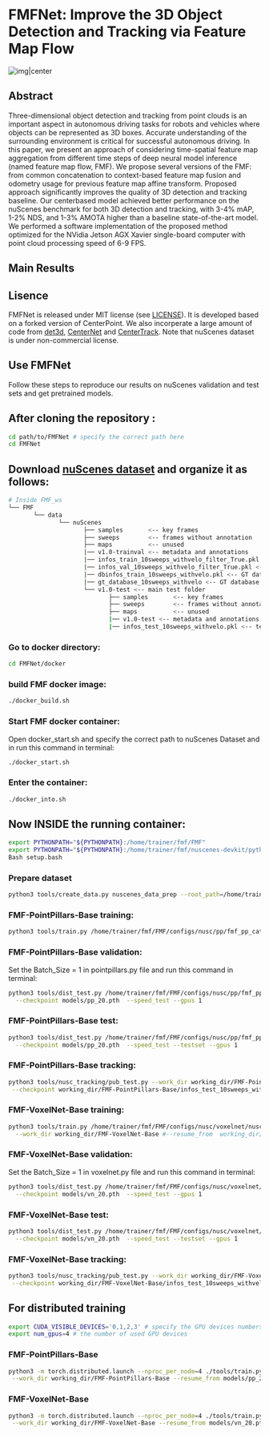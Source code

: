 # FMFNet: Improve the 3D Object Detection and Tracking via Feature Map Flow
![img|center](./demo.GIF)


## Abstract
Three-dimensional object detection and tracking from point clouds is an important aspect in autonomous driving tasks for robots and vehicles where objects can be represented as 3D boxes. Accurate understanding of the surrounding environment is critical for successful autonomous driving. In this paper, we present an approach of considering time-spatial feature map aggregation from different time steps of deep neural model inference (named feature map flow, FMF). We propose several versions of the FMF:
from common concatenation to context-based feature map fusion and odometry usage for previous feature map affine transform. Proposed approach significantly improves the quality of 3D detection and tracking baseline. Our centerbased model achieved better performance on the nuScenes benchmark for both 3D detection and tracking, with 3-4% mAP, 1-2% NDS, and 1-3% AMOTA higher than a baseline state-of-the-art model. We performed a software implementation of the proposed method optimized for the NVidia
Jetson AGX Xavier single-board computer with point cloud processing speed of 6-9 FPS.

## Main Results

## Lisence
FMFNet is released under MIT license (see [LICENSE](LICENSE)). It is developed based on a forked version of CenterPoint. We also incorperate a large amount of code from [det3d](https://github.com/poodarchu/Det3D), [CenterNet](https://github.com/xingyizhou/CenterNet) and [CenterTrack](https://github.com/xingyizhou/CenterTrack). Note that nuScenes dataset is under non-commercial license.

## Use FMFNet
Follow these steps to reproduce our results on nuScenes validation and test sets and get pretrained models.

## After cloning the repository :
```bash
cd path/to/FMFNet # specify the correct path here
cd FMFNet
```

## Download [nuScenes dataset](https://www.nuscenes.org) and organize it as follows:

```bash
# Inside FMF_ws
└── FMF
       └── data    
              └── nuScenes 
                     ├── samples       <-- key frames
                     ├── sweeps        <-- frames without annotation
                     ├── maps          <-- unused
                     |── v1.0-trainval <-- metadata and annotations
                     |── infos_train_10sweeps_withvelo_filter_True.pkl <-- train annotations (after data preparation)
                     |── infos_val_10sweeps_withvelo_filter_True.pkl <-- val annotations     (after data preparation)
                     |── dbinfos_train_10sweeps_withvelo.pkl <-- GT database info files      (after data preparation)
                     |── gt_database_10sweeps_withvelo <-- GT database                       (after data preparation)
                     └── v1.0-test <-- main test folder 
                            ├── samples       <-- key frames
                            ├── sweeps        <-- frames without annotation
                            ├── maps          <-- unused
                            |── v1.0-test <-- metadata and annotations
                            |── infos_test_10sweeps_withvelo.pkl <-- test info               (after data preparation)
```
### Go to docker directory:
```bash
cd FMFNet/docker
```
### build FMF docker image:
```bash
./docker_build.sh
```
### Start FMF docker container:
Open docker_start.sh and specify the correct path to nuScenes Dataset and in run this command in terminal:
```bash
./docker_start.sh
```
### Enter the container:
```bash
./docker_into.sh
```

## Now INSIDE the running container:
```bash
export PYTHONPATH="${PYTHONPATH}:/home/trainer/fmf/FMF"
export PYTHONPATH="${PYTHONPATH}:/home/trainer/fmf/nuscenes-devkit/python-sdk"
Bash setup.bash
```
### Prepare dataset
```bash
python3 tools/create_data.py nuscenes_data_prep --root_path=/home/trainer/fmf/FMF/data/nuScenes --version="v1.0-trainval" --nsweeps=10
```
### FMF-PointPillars-Base training:
```bash
python3 tools/train.py /home/trainer/fmf/FMF/configs/nusc/pp/fmf_pp_cat_shared_conv.py --work_dir working_dir/FMF-PointPillars-Base 
```
### FMF-PointPillars-Base validation: 
Set the Batch_Size = 1 in pointpillars.py file and run this command in terminal:
```bash
python3 tools/dist_test.py /home/trainer/fmf/FMF/configs/nusc/pp/fmf_pp_cat_shared_conv.py --work_dir working_dir/FMF-PointPillars-Base \
  --checkpoint models/pp_20.pth  --speed_test --gpus 1
```
### FMF-PointPillars-Base test:
```bash
python3 tools/dist_test.py /home/trainer/fmf/FMF/configs/nusc/pp/fmf_pp_cat_shared_conv.py --work_dir working_dir/FMF-PointPillars-Base \
  --checkpoint models/pp_20.pth  --speed_test --testset --gpus 1
```
### FMF-PointPillars-Base tracking:
```bash
python3 tools/nusc_tracking/pub_test.py --work_dir working_dir/FMF-PointPillars-Base \
 --checkpoint working_dir/FMF-PointPillars-Base/infos_test_10sweeps_withvelo.json  --max_age 3 --version v1.0-test
```
### FMF-VoxelNet-Base training:
```bash
python3 tools/train.py /home/trainer/fmf/FMF/configs/nusc/voxelnet/nusc_fmf_voxelnet_cat_shrared_conv.py \
  --work_dir working_dir/FMF-VoxelNet-Base #--resume_from  working_dir/FMF-VoxelNet-Base/vn_20.pth
```
### FMF-VoxelNet-Base validation:
Set the Batch_Size = 1 in voxelnet.py file and run this command in terminal:
```bash
python3 tools/dist_test.py /home/trainer/fmf/FMF/configs/nusc/voxelnet/nusc_fmf_voxelnet_cat_shrared_conv.py --work_dir working_dir/FMF-VoxelNet-Base \
  --checkpoint models/vn_20.pth  --speed_test --gpus 1
```
### FMF-VoxelNet-Base test:
```bash
python3 tools/dist_test.py /home/trainer/fmf/FMF/configs/nusc/voxelnet/nusc_fmf_voxelnet_cat_shrared_conv.py --work_dir working_dir/FMF-VoxelNet-Base \
  --checkpoint models/vn_20.pth  --speed_test --testset --gpus 1
```
### FMF-VoxelNet-Base tracking:
```bash
python3 tools/nusc_tracking/pub_test.py --work_dir working_dir/FMF-VoxelNet-Base \
 --checkpoint working_dir/FMF-VoxelNet-Base/infos_test_10sweeps_withvelo.json  --max_age 3 --version v1.0-test  
```

## For distributed training 
```bash
export CUDA_VISIBLE_DEVICES='0,1,2,3' # specify the GPU devices numbers for training
export num_gpus=4 # the number of used GPU devices
```
### FMF-PointPillars-Base
```bash
python3 -m torch.distributed.launch --nproc_per_node=4 ./tools/train.py  /home/trainer/fmf/FMF/configs/nusc/pp/fmf_pp_cat_shared_conv.py \
 --work_dir working_dir/FMF-PointPillars-Base --resume_from models/pp_20.pth
```
### FMF-VoxelNet-Base
```bash
python3 -m torch.distributed.launch --nproc_per_node=4 ./tools/train.py  /home/trainer/fmf/FMF/configs/nusc/voxelnet/nusc_fmf_voxelnet_cat_shrared_conv.py \
 --work_dir working_dir/FMF-VoxelNet-Base --resume_from models/vn_20.pth
```
